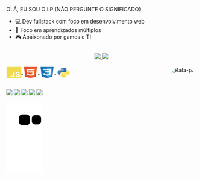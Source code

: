 OLÁ, EU SOU O LP (NÃO PERGUNTE O SIGNIFICADO)

- 💻 Dev fullstack com foco em desenvolvimento web  
- 🌱 Foco em aprendizados múltiplos
- 🎮 Apaixonado por games e TI


##


<div align="center">
  <a href="https://https://github.com/Lpw13">
  <img width="48%" src="https://github-readme-stats.vercel.app/api?username=Lpw13&show_icons=true&theme=dracula&include_all_commits=true&count_private=true"/>
  <img width="48%" src="https://github-readme-stats.vercel.app/api/top-langs/?username=Lpw13&layout=compact&langs_count=7&theme=dracula"/>
</div>

<div style="display: inline_block"><br>
  <img align="center" alt="Rafa-Js" height="30" width="40" src="https://raw.githubusercontent.com/devicons/devicon/master/icons/javascript/javascript-plain.svg">
  <img align="center" alt="Rafa-HTML" height="30" width="40" src="https://raw.githubusercontent.com/devicons/devicon/master/icons/html5/html5-original.svg">
  <img align="center" alt="Rafa-CSS" height="30" width="40" src="https://raw.githubusercontent.com/devicons/devicon/master/icons/css3/css3-original.svg">
  <img align="center" alt="Rafa-Python" height="30" width="40" src="https://raw.githubusercontent.com/devicons/devicon/master/icons/python/python-original.svg">
  <img align="right" alt="Rafa-pic" height="150" style="border-radius:50px;" 
  src="https://imagensemoldes.com.br/wp-content/uploads/2020/06/Ilustração-Darth-Vader-PNG-Star-Wars-PNG-618x1024.png"
</div>
  
  
  ##
  
  <div> 
  <a href="https://www.youtube.com/channel/UCrqbcMpaR1Od20UO9HvYOJw" target="_blank"><img src="https://img.shields.io/badge/YouTube-FF0000?style=for-the-badge&logo=youtube&logoColor=white" target="_blank"></a>
  <a href="https://www.instagram.com/_luixxsouza/" target="_blank"><img src="https://img.shields.io/badge/-Instagram-%23E4405F?style=for-the-badge&logo=instagram&logoColor=white" target="_blank"></a>
 	<a href="https://www.twitch.tv/lpw013" target="_blank"><img src="https://img.shields.io/badge/Twitch-9146FF?style=for-the-badge&logo=twitch&logoColor=white" target="_blank"></a>
 <a href="https://discord.com/channels/732926927127445535/732926927127445538" target="_blank"><img src="https://img.shields.io/badge/Discord-7289DA?style=for-the-badge&logo=discord&logoColor=white" target="_blank"></a> 
  <a href="https://www.linkedin.com/in/luís-fernando-de-souza-8735481b5/" target="_blank"><img src="https://img.shields.io/badge/-LinkedIn-%230077B5?style=for-the-badge&logo=linkedin&logoColor=white" target="_blank"></a> 
  
  
  ![Snake animation](https://github.com/Lpw13/Lpw13/blob/output/github-contribution-grid-snake.svg)
 
</div>
 


    
    
   
